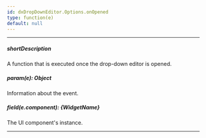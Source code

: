 ```yaml
---
id: dxDropDownEditor.Options.onOpened
type: function(e)
default: null
---
```

---
##### shortDescription
A function that is executed once the drop-down editor is opened.

##### param(e): Object
Information about the event.

##### field(e.component): {WidgetName}
The UI component's instance.

---
